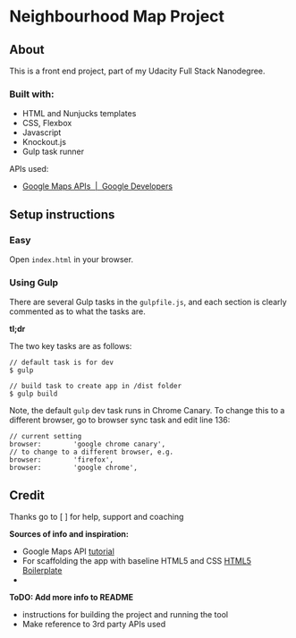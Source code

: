 # Neighbourhood Map Project 
## About

This is a front end project, part of my Udacity Full Stack Nanodegree.

### Built with:

- HTML and Nunjucks templates
- CSS, Flexbox
- Javascript
- Knockout.js
- Gulp task runner

APIs used:

- [Google Maps APIs   |  Google Developers](https://developers.google.com/maps/)


## Setup instructions 

### Easy

Open `index.html` in your browser. 

### Using Gulp

There are several Gulp tasks in the `gulpfile.js`, and each section is clearly commented as to what the tasks are.

**tl;dr**

The two key tasks are as follows:

```
// default task is for dev 
$ gulp 

// build task to create app in /dist folder
$ gulp build
```

Note, the default `gulp` dev task runs in Chrome Canary. To change this to a different browser, go to browser sync task and edit line 136:

```
// current setting
browser:        'google chrome canary',
// to change to a different browser, e.g.
browser:        'firefox',
browser:        'google chrome',
```


## Credit

Thanks go to [ ] for help, support and coaching

**Sources of info and inspiration:**

- Google Maps API [tutorial](https://developers.google.com/maps/documentation/javascript/adding-a-google-map#key)
- For scaffolding the app with baseline HTML5 and CSS [HTML5 Boilerplate](https://html5boilerplate.com/)
- 


**ToDO: Add more info to README**
- instructions for building the project and running the tool
- Make reference to 3rd party APIs used
